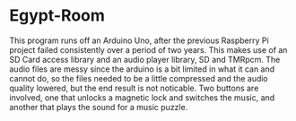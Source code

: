 # Egypt-Room
This program runs off an Arduino Uno, after the previous Raspberry Pi project failed consistently over a period of two years.
This makes use of an SD Card access library and an audio player library, SD and TMRpcm.
The audio files are messy since the arduino is a bit limited in what it can and cannot do, so the files needed to be a little compressed and the audio quality lowered, but the end result is not noticable.
Two buttons are involved, one that unlocks a magnetic lock and switches the music, and another that plays the sound for a music puzzle.

